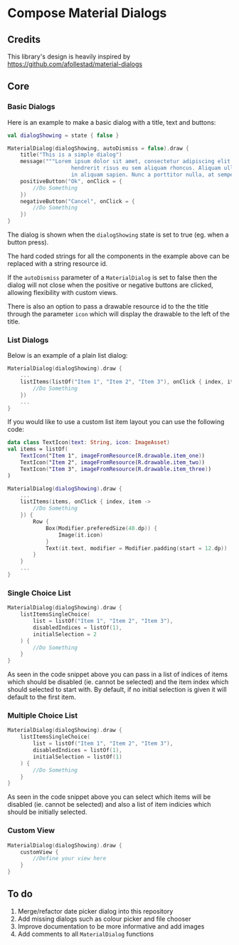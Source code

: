 # Compose Material Dialogs

## Credits

This library's design is heavily inspired by https://github.com/afollestad/material-dialogs

## Core

### Basic Dialogs

Here is an example to make a basic dialog with a title, text and buttons:

```kotlin
val dialogShowing = state { false }

MaterialDialog(dialogShowing, autoDismiss = false).draw {
    title("This is a simple dialog")
    message("""Lorem ipsum dolor sit amet, consectetur adipiscing elit. Vestibulum
                    hendrerit risus eu sem aliquam rhoncus. Aliquam ullamcorper tincidunt elit,
                    in aliquam sapien. Nunc a porttitor nulla, at semper orci.""")
    positiveButton("Ok", onClick = { 
        //Do Something
    })
    negativeButton("Cancel", onClick = { 
        //Do Something
    })
}
```

The dialog is shown when the `dialogShowing` state is set to true (eg. when a button press). 

The hard coded strings for all the components in the example above can be replaced with a string resource id. 

If the `autoDismiss` parameter of a `MaterialDialog`  is set to false then the dialog will not close when the positive or negative buttons are clicked, allowing flexibility with custom views.

There is also an option to pass a drawable resource id to the the title through the parameter `icon` which will display the drawable to the left of the title.

### List Dialogs

Below is an example of a plain list dialog:

```kotlin
MaterialDialog(dialogShowing).draw {
    ...
    listItems(listOf("Item 1", "Item 2", "Item 3"), onClick { index, item ->
        //Do Something
    })
    ...
}
```



If you would like to use a custom list item layout you can use the following code:

```kotlin
data class TextIcon(text: String, icon: ImageAsset)
val items = listOf(
    TextIcon("Item 1", imageFromResource(R.drawable.item_one))
    TextIcon("Item 2", imageFromResource(R.drawable.item_two))
    TextIcon("Item 3", imageFromResource(R.drawable.item_three))
)

MaterialDialog(dialogShowing).draw {
    ...
    listItems(items, onClick { index, item ->
        //Do Something
    }) {
        Row {
            Box(Modifier.preferedSize(40.dp)) {
                Image(it.icon)
            }
            Text(it.text, modifier = Modifier.padding(start = 12.dp))
        }
    }
	...
}
```

### Single Choice List

```kotlin
MaterialDialog(dialogShowing).draw {
    listItemsSingleChoice(
        list = listOf("Item 1", "Item 2", "Item 3"),
        disabledIndices = listOf(1),
        initialSelection = 2
    ) {
        //Do Something
    }
}
```

As seen in the code snippet above you can pass in a list of indices of items which should be disabled (ie. cannot be selected) and the item index which should selected to start with. By default, if no initial selection is given it will default to the first item.

### Multiple Choice List

```kotlin
MaterialDialog(dialogShowing).draw {
    listItemsSingleChoice(
        list = listOf("Item 1", "Item 2", "Item 3"),
        disabledIndices = listOf(1),
        initialSelection = listOf(1)
    ) {
        //Do Something
    }
}
```

As seen in the code snippet above you can select which items will be disabled (ie. cannot be selected) and also a list of item indicies which should be initially selected.

### Custom View

```kotlin
MaterialDialog(dialogShowing).draw {
    customView {
    	//Define your view here
    }
}
```



## To do

1. Merge/refactor date picker dialog into this repository
2. Add missing dialogs such as colour picker and file chooser
3. Improve documentation to be more informative and add images
4. Add comments to all `MaterialDialog` functions